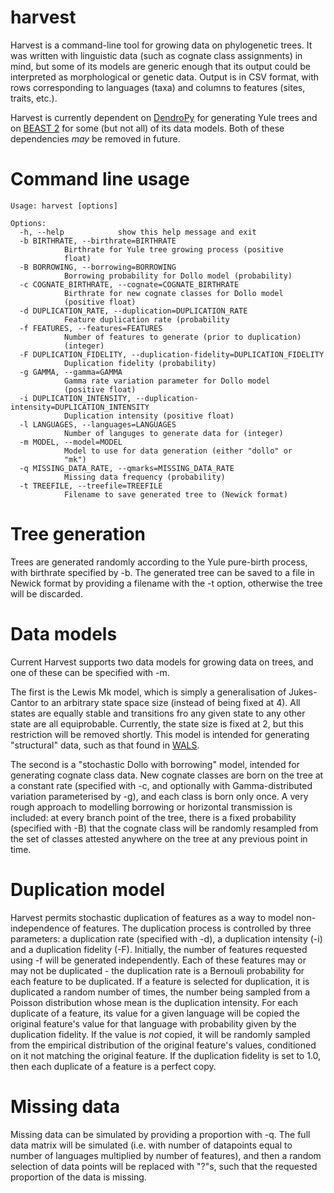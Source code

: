 # harvest

Harvest is a command-line tool for growing data on phylogenetic trees.  It was written with linguistic data (such as cognate class assignments) in mind, but some of its models are generic enough that its output could be interpreted as morphological or genetic data.  Output is in CSV format, with rows corresponding to languages (taxa) and columns to features (sites, traits, etc.).

Harvest is currently dependent on [DendroPy](https://pythonhosted.org/DendroPy/) for generating Yule trees and on [BEAST 2](http://beast2.org/) for some (but not all) of its data models.  Both of these dependencies *may* be removed in future.

# Command line usage

	Usage: harvest [options]

	Options:
	  -h, --help            show this help message and exit
	  -b BIRTHRATE, --birthrate=BIRTHRATE
				Birthrate for Yule tree growing process (positive
				float)
	  -B BORROWING, --borrowing=BORROWING
				Borrowing probability for Dollo model (probability)
	  -c COGNATE_BIRTHRATE, --cognate=COGNATE_BIRTHRATE
				Birthrate for new cognate classes for Dollo model
				(positive float)
	  -d DUPLICATION_RATE, --duplication=DUPLICATION_RATE
				Feature duplication rate (probability
	  -f FEATURES, --features=FEATURES
				Number of features to generate (prior to duplication)
				(integer)
	  -F DUPLICATION_FIDELITY, --duplication-fidelity=DUPLICATION_FIDELITY
				Duplication fidelity (probability)
	  -g GAMMA, --gamma=GAMMA
				Gamma rate variation parameter for Dollo model
				(positive float)
	  -i DUPLICATION_INTENSITY, --duplication-intensity=DUPLICATION_INTENSITY
				Duplication intensity (positive float)
	  -l LANGUAGES, --languages=LANGUAGES
				Number of languges to generate data for (integer)
	  -m MODEL, --model=MODEL
				Model to use for data generation (either "dollo" or
				"mk")
	  -q MISSING_DATA_RATE, --qmarks=MISSING_DATA_RATE
				Missing data frequency (probability)
	  -t TREEFILE, --treefile=TREEFILE
				Filename to save generated tree to (Newick format)

# Tree generation

Trees are generated randomly according to the Yule pure-birth process, with birthrate specified by -b.  The generated tree can be saved to a file in Newick format by providing a filename with the -t option, otherwise the tree will be discarded.

# Data models

Current Harvest supports two data models for growing data on trees, and one of these can be specified with -m.

The first is the Lewis Mk model, which is simply a generalisation of Jukes-Cantor to an arbitrary state space size (instead of being fixed at 4).  All states are equally stable and transitions fro any given state to any other state are all equiprobable.  Currently, the state size is fixed at 2, but this restriction will be removed shortly.  This model is intended for generating "structural" data, such as that found in [WALS](http://wals.info/).

The second is a "stochastic Dollo with borrowing" model, intended for generating cognate class data.  New cognate classes are born on the tree at a constant rate (specified with -c, and optionally with Gamma-distributed variation parameterised by -g), and each class is born only once.  A very rough approach to modelling borrowing or horizontal transmission is included: at every branch point of the tree, there is a fixed probability (specified with -B) that the cognate class will be randomly resampled from the set of classes attested anywhere on the tree at any previous point in time.

# Duplication model

Harvest permits stochastic duplication of features as a way to model non-independence of features.  The duplication process is controlled by three parameters: a duplication rate (specified with -d), a duplication intensity (-i) and a duplication fidelity (-F).  Initially, the number of features requested using -f will be generated independently.  Each of these features may or may not be duplicated - the duplication rate is a Bernouli probability for each feature to be duplicated.  If a feature is selected for duplication, it is duplicated a random number of times, the number being sampled from a Poisson distribution whose mean is the duplication intensity.  For each duplicate of a feature, its value for a given language will be copied the original feature's value for that language with probability given by the duplication fidelity.  If the value is *not* copied, it will be randomly sampled from the empirical distribution of the original feature's values, conditioned on it not matching the original feature.  If the duplication fidelity is set to 1.0, then each duplicate of a feature is a perfect copy.

# Missing data

Missing data can be simulated by providing a proportion with -q.  The full data matrix will be simulated (i.e. with number of datapoints equal to number of languages multiplied by number of features), and then a random selection of data points will be replaced with "?"s, such that the requested proportion of the data is missing.
